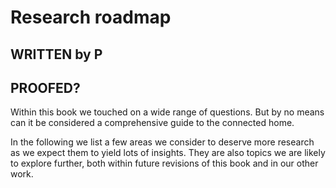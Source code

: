 # Research roadmap

## WRITTEN by P
## PROOFED?

Within this book we touched on a wide range of questions. But by no means can it be considered a comprehensive guide to the connected home. 

In the following we list a few areas we consider to deserve more research as we expect them to yield lots of insights. They are also topics we are likely to explore further, both within future revisions of this book and in our other work.
